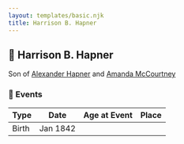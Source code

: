 ```yaml
---
layout: templates/basic.njk
title: Harrison B. Hapner
---
```

## 🔵 Harrison B. Hapner

Son of [Alexander Hapner](/people/6/68586072) and [Amanda McCourtney](/people/5/56501802)

### 📆 Events

Type | Date | Age at Event | Place
------ | ------ | ------ | ------
Birth | Jan 1842 |  |
